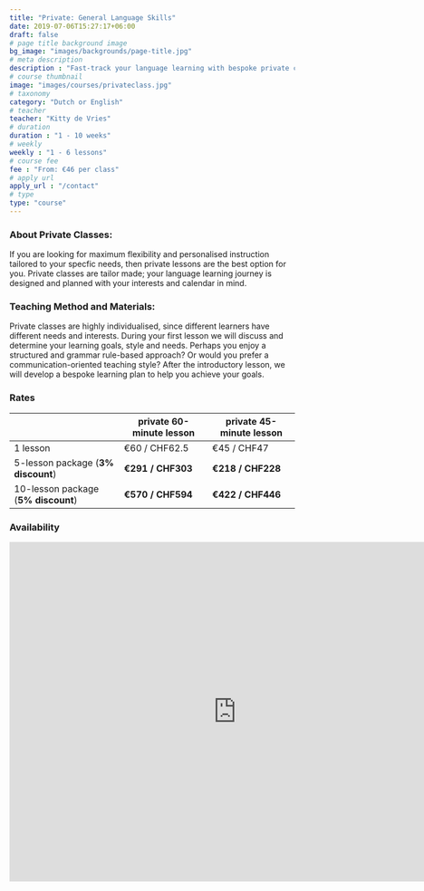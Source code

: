 ```yaml
---
title: "Private: General Language Skills"
date: 2019-07-06T15:27:17+06:00
draft: false
# page title background image
bg_image: "images/backgrounds/page-title.jpg"
# meta description
description : "Fast-track your language learning with bespoke private classes."
# course thumbnail
image: "images/courses/privateclass.jpg"
# taxonomy
category: "Dutch or English"
# teacher
teacher: "Kitty de Vries"
# duration
duration : "1 - 10 weeks"
# weekly
weekly : "1 - 6 lessons"
# course fee
fee : "From: €46 per class"
# apply url
apply_url : "/contact"
# type
type: "course"
---
```



### About Private Classes:
If you are looking for maximum flexibility and personalised instruction tailored to your specfic needs, then private lessons are the best option for you. Private classes are tailor made; your language learning journey is designed and planned with your interests and calendar in mind. 

### Teaching Method and Materials:
Private classes are highly individualised, since different learners have different needs and interests. During your first lesson we will discuss and determine your learning goals, style and needs. Perhaps you enjoy a structured and grammar rule-based approach? Or would you prefer a communication-oriented teaching style? After the introductory lesson, we will develop a bespoke learning plan to help you achieve your goals.

</p>

### Rates
| |  private 60-minute lesson |  private 45-minute lesson|
|---|---|---|
|  1 lesson  | €60 / CHF62.5 | €45 / CHF47|
|  5-lesson package (__3% discount__) | __€291 / CHF303__ | __€218 / CHF228__|
|  10-lesson package (__5% discount__) | __€570 / CHF594__ | __€422 / CHF446__||

### Availability
<iframe src="https://calendar.google.com/calendar/embed?src=oijqsb1csqod0ecm1laeb8qgdk%40group.calendar.google.com&ctz=Europe%2FBrussels" style="border: 0" width="800" height="600" frameborder="0" scrolling="no"></iframe>
